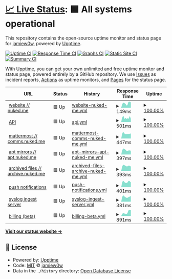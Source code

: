 # [📈 Live Status](https://status.nuked.me): <!--live status--> **🟩 All systems operational**

This repository contains the open-source uptime monitor and status page for [jamiew0w](jamie.ie), powered by [Upptime](https://github.com/upptime/upptime).

[![Uptime CI](https://github.com/jamiew0w/status.nuked.me/workflows/Uptime%20CI/badge.svg)](https://github.com/upptime/upptime/actions?query=workflow%3A%22Uptime+CI%22)
[![Response Time CI](https://github.com/jamiew0w/status.nuked.me/workflows/Response%20Time%20CI/badge.svg)](https://github.com/upptime/upptime/actions?query=workflow%3A%22Response+Time+CI%22)
[![Graphs CI](https://github.com/jamiew0w/status.nuked.me/workflows/Graphs%20CI/badge.svg)](https://github.com/upptime/upptime/actions?query=workflow%3A%22Graphs+CI%22)
[![Static Site CI](https://github.com/jamiew0w/status.nuked.me/workflows/Static%20Site%20CI/badge.svg)](https://github.com/upptime/upptime/actions?query=workflow%3A%22Static+Site+CI%22)
[![Summary CI](https://github.com/jamiew0w/status.nuked.me/workflows/Summary%20CI/badge.svg)](https://github.com/upptime/upptime/actions?query=workflow%3A%22Summary+CI%22)

With [Upptime](https://upptime.js.org), you can get your own unlimited and free uptime monitor and status page, powered entirely by a GitHub repository. We use [Issues](https://github.com/jamiew0w/status.nuked.me/issues) as incident reports, [Actions](https://github.com/jamiew0w/status.nuked.me/actions) as uptime monitors, and [Pages](https://status.nuked.me) for the status page.

<!--start: status pages-->
<!-- This summary is generated by Upptime (https://github.com/upptime/upptime) -->
<!-- Do not edit this manually, your changes will be overwritten -->
<!-- prettier-ignore -->
| URL | Status | History | Response Time | Uptime |
| --- | ------ | ------- | ------------- | ------ |
| <img alt="" src="https://favicons.githubusercontent.com/nuked.me" height="13"> [website // nuked.me](https://nuked.me) | 🟩 Up | [website-nuked-me.yml](https://github.com/jamiew0w/status.nuked.me/commits/HEAD/history/website-nuked-me.yml) | <details><summary><img alt="Response time graph" src="./graphs/website-nuked-me/response-time-week.png" height="20"> 149ms</summary><br><a href="https://status.nuked.me/history/website-nuked-me"><img alt="Response time 149" src="https://img.shields.io/endpoint?url=https%3A%2F%2Fraw.githubusercontent.com%2Fjamiew0w%2Fstatus.nuked.me%2FHEAD%2Fapi%2Fwebsite-nuked-me%2Fresponse-time.json"></a><br><a href="https://status.nuked.me/history/website-nuked-me"><img alt="24-hour response time 197" src="https://img.shields.io/endpoint?url=https%3A%2F%2Fraw.githubusercontent.com%2Fjamiew0w%2Fstatus.nuked.me%2FHEAD%2Fapi%2Fwebsite-nuked-me%2Fresponse-time-day.json"></a><br><a href="https://status.nuked.me/history/website-nuked-me"><img alt="7-day response time 149" src="https://img.shields.io/endpoint?url=https%3A%2F%2Fraw.githubusercontent.com%2Fjamiew0w%2Fstatus.nuked.me%2FHEAD%2Fapi%2Fwebsite-nuked-me%2Fresponse-time-week.json"></a><br><a href="https://status.nuked.me/history/website-nuked-me"><img alt="30-day response time 149" src="https://img.shields.io/endpoint?url=https%3A%2F%2Fraw.githubusercontent.com%2Fjamiew0w%2Fstatus.nuked.me%2FHEAD%2Fapi%2Fwebsite-nuked-me%2Fresponse-time-month.json"></a><br><a href="https://status.nuked.me/history/website-nuked-me"><img alt="1-year response time 149" src="https://img.shields.io/endpoint?url=https%3A%2F%2Fraw.githubusercontent.com%2Fjamiew0w%2Fstatus.nuked.me%2FHEAD%2Fapi%2Fwebsite-nuked-me%2Fresponse-time-year.json"></a></details> | <details><summary><a href="https://status.nuked.me/history/website-nuked-me">100.00%</a></summary><a href="https://status.nuked.me/history/website-nuked-me"><img alt="All-time uptime 100.00%" src="https://img.shields.io/endpoint?url=https%3A%2F%2Fraw.githubusercontent.com%2Fjamiew0w%2Fstatus.nuked.me%2FHEAD%2Fapi%2Fwebsite-nuked-me%2Fuptime.json"></a><br><a href="https://status.nuked.me/history/website-nuked-me"><img alt="24-hour uptime 100.00%" src="https://img.shields.io/endpoint?url=https%3A%2F%2Fraw.githubusercontent.com%2Fjamiew0w%2Fstatus.nuked.me%2FHEAD%2Fapi%2Fwebsite-nuked-me%2Fuptime-day.json"></a><br><a href="https://status.nuked.me/history/website-nuked-me"><img alt="7-day uptime 100.00%" src="https://img.shields.io/endpoint?url=https%3A%2F%2Fraw.githubusercontent.com%2Fjamiew0w%2Fstatus.nuked.me%2FHEAD%2Fapi%2Fwebsite-nuked-me%2Fuptime-week.json"></a><br><a href="https://status.nuked.me/history/website-nuked-me"><img alt="30-day uptime 100.00%" src="https://img.shields.io/endpoint?url=https%3A%2F%2Fraw.githubusercontent.com%2Fjamiew0w%2Fstatus.nuked.me%2FHEAD%2Fapi%2Fwebsite-nuked-me%2Fuptime-month.json"></a><br><a href="https://status.nuked.me/history/website-nuked-me"><img alt="1-year uptime 100.00%" src="https://img.shields.io/endpoint?url=https%3A%2F%2Fraw.githubusercontent.com%2Fjamiew0w%2Fstatus.nuked.me%2FHEAD%2Fapi%2Fwebsite-nuked-me%2Fuptime-year.json"></a></details>
| <img alt="" src="https://favicons.githubusercontent.com/api.nuked.me" height="13"> [API](https://api.nuked.me) | 🟩 Up | [api.yml](https://github.com/jamiew0w/status.nuked.me/commits/HEAD/history/api.yml) | <details><summary><img alt="Response time graph" src="./graphs/api/response-time-week.png" height="20"> 501ms</summary><br><a href="https://status.nuked.me/history/api"><img alt="Response time 501" src="https://img.shields.io/endpoint?url=https%3A%2F%2Fraw.githubusercontent.com%2Fjamiew0w%2Fstatus.nuked.me%2FHEAD%2Fapi%2Fapi%2Fresponse-time.json"></a><br><a href="https://status.nuked.me/history/api"><img alt="24-hour response time 407" src="https://img.shields.io/endpoint?url=https%3A%2F%2Fraw.githubusercontent.com%2Fjamiew0w%2Fstatus.nuked.me%2FHEAD%2Fapi%2Fapi%2Fresponse-time-day.json"></a><br><a href="https://status.nuked.me/history/api"><img alt="7-day response time 501" src="https://img.shields.io/endpoint?url=https%3A%2F%2Fraw.githubusercontent.com%2Fjamiew0w%2Fstatus.nuked.me%2FHEAD%2Fapi%2Fapi%2Fresponse-time-week.json"></a><br><a href="https://status.nuked.me/history/api"><img alt="30-day response time 501" src="https://img.shields.io/endpoint?url=https%3A%2F%2Fraw.githubusercontent.com%2Fjamiew0w%2Fstatus.nuked.me%2FHEAD%2Fapi%2Fapi%2Fresponse-time-month.json"></a><br><a href="https://status.nuked.me/history/api"><img alt="1-year response time 501" src="https://img.shields.io/endpoint?url=https%3A%2F%2Fraw.githubusercontent.com%2Fjamiew0w%2Fstatus.nuked.me%2FHEAD%2Fapi%2Fapi%2Fresponse-time-year.json"></a></details> | <details><summary><a href="https://status.nuked.me/history/api">100.00%</a></summary><a href="https://status.nuked.me/history/api"><img alt="All-time uptime 100.00%" src="https://img.shields.io/endpoint?url=https%3A%2F%2Fraw.githubusercontent.com%2Fjamiew0w%2Fstatus.nuked.me%2FHEAD%2Fapi%2Fapi%2Fuptime.json"></a><br><a href="https://status.nuked.me/history/api"><img alt="24-hour uptime 100.00%" src="https://img.shields.io/endpoint?url=https%3A%2F%2Fraw.githubusercontent.com%2Fjamiew0w%2Fstatus.nuked.me%2FHEAD%2Fapi%2Fapi%2Fuptime-day.json"></a><br><a href="https://status.nuked.me/history/api"><img alt="7-day uptime 100.00%" src="https://img.shields.io/endpoint?url=https%3A%2F%2Fraw.githubusercontent.com%2Fjamiew0w%2Fstatus.nuked.me%2FHEAD%2Fapi%2Fapi%2Fuptime-week.json"></a><br><a href="https://status.nuked.me/history/api"><img alt="30-day uptime 100.00%" src="https://img.shields.io/endpoint?url=https%3A%2F%2Fraw.githubusercontent.com%2Fjamiew0w%2Fstatus.nuked.me%2FHEAD%2Fapi%2Fapi%2Fuptime-month.json"></a><br><a href="https://status.nuked.me/history/api"><img alt="1-year uptime 100.00%" src="https://img.shields.io/endpoint?url=https%3A%2F%2Fraw.githubusercontent.com%2Fjamiew0w%2Fstatus.nuked.me%2FHEAD%2Fapi%2Fapi%2Fuptime-year.json"></a></details>
| <img alt="" src="https://favicons.githubusercontent.com/comms.nuked.me" height="13"> [mattermost // comms.nuked.me](https://comms.nuked.me) | 🟩 Up | [mattermost-comms-nuked-me.yml](https://github.com/jamiew0w/status.nuked.me/commits/HEAD/history/mattermost-comms-nuked-me.yml) | <details><summary><img alt="Response time graph" src="./graphs/mattermost-comms-nuked-me/response-time-week.png" height="20"> 447ms</summary><br><a href="https://status.nuked.me/history/mattermost-comms-nuked-me"><img alt="Response time 447" src="https://img.shields.io/endpoint?url=https%3A%2F%2Fraw.githubusercontent.com%2Fjamiew0w%2Fstatus.nuked.me%2FHEAD%2Fapi%2Fmattermost-comms-nuked-me%2Fresponse-time.json"></a><br><a href="https://status.nuked.me/history/mattermost-comms-nuked-me"><img alt="24-hour response time 392" src="https://img.shields.io/endpoint?url=https%3A%2F%2Fraw.githubusercontent.com%2Fjamiew0w%2Fstatus.nuked.me%2FHEAD%2Fapi%2Fmattermost-comms-nuked-me%2Fresponse-time-day.json"></a><br><a href="https://status.nuked.me/history/mattermost-comms-nuked-me"><img alt="7-day response time 447" src="https://img.shields.io/endpoint?url=https%3A%2F%2Fraw.githubusercontent.com%2Fjamiew0w%2Fstatus.nuked.me%2FHEAD%2Fapi%2Fmattermost-comms-nuked-me%2Fresponse-time-week.json"></a><br><a href="https://status.nuked.me/history/mattermost-comms-nuked-me"><img alt="30-day response time 447" src="https://img.shields.io/endpoint?url=https%3A%2F%2Fraw.githubusercontent.com%2Fjamiew0w%2Fstatus.nuked.me%2FHEAD%2Fapi%2Fmattermost-comms-nuked-me%2Fresponse-time-month.json"></a><br><a href="https://status.nuked.me/history/mattermost-comms-nuked-me"><img alt="1-year response time 447" src="https://img.shields.io/endpoint?url=https%3A%2F%2Fraw.githubusercontent.com%2Fjamiew0w%2Fstatus.nuked.me%2FHEAD%2Fapi%2Fmattermost-comms-nuked-me%2Fresponse-time-year.json"></a></details> | <details><summary><a href="https://status.nuked.me/history/mattermost-comms-nuked-me">100.00%</a></summary><a href="https://status.nuked.me/history/mattermost-comms-nuked-me"><img alt="All-time uptime 100.00%" src="https://img.shields.io/endpoint?url=https%3A%2F%2Fraw.githubusercontent.com%2Fjamiew0w%2Fstatus.nuked.me%2FHEAD%2Fapi%2Fmattermost-comms-nuked-me%2Fuptime.json"></a><br><a href="https://status.nuked.me/history/mattermost-comms-nuked-me"><img alt="24-hour uptime 100.00%" src="https://img.shields.io/endpoint?url=https%3A%2F%2Fraw.githubusercontent.com%2Fjamiew0w%2Fstatus.nuked.me%2FHEAD%2Fapi%2Fmattermost-comms-nuked-me%2Fuptime-day.json"></a><br><a href="https://status.nuked.me/history/mattermost-comms-nuked-me"><img alt="7-day uptime 100.00%" src="https://img.shields.io/endpoint?url=https%3A%2F%2Fraw.githubusercontent.com%2Fjamiew0w%2Fstatus.nuked.me%2FHEAD%2Fapi%2Fmattermost-comms-nuked-me%2Fuptime-week.json"></a><br><a href="https://status.nuked.me/history/mattermost-comms-nuked-me"><img alt="30-day uptime 100.00%" src="https://img.shields.io/endpoint?url=https%3A%2F%2Fraw.githubusercontent.com%2Fjamiew0w%2Fstatus.nuked.me%2FHEAD%2Fapi%2Fmattermost-comms-nuked-me%2Fuptime-month.json"></a><br><a href="https://status.nuked.me/history/mattermost-comms-nuked-me"><img alt="1-year uptime 100.00%" src="https://img.shields.io/endpoint?url=https%3A%2F%2Fraw.githubusercontent.com%2Fjamiew0w%2Fstatus.nuked.me%2FHEAD%2Fapi%2Fmattermost-comms-nuked-me%2Fuptime-year.json"></a></details>
| <img alt="" src="https://favicons.githubusercontent.com/apt.nuked.me" height="13"> [apt mirrors // apt.nuked.me](https://apt.nuked.me) | 🟩 Up | [apt-mirrors-apt-nuked-me.yml](https://github.com/jamiew0w/status.nuked.me/commits/HEAD/history/apt-mirrors-apt-nuked-me.yml) | <details><summary><img alt="Response time graph" src="./graphs/apt-mirrors-apt-nuked-me/response-time-week.png" height="20"> 397ms</summary><br><a href="https://status.nuked.me/history/apt-mirrors-apt-nuked-me"><img alt="Response time 397" src="https://img.shields.io/endpoint?url=https%3A%2F%2Fraw.githubusercontent.com%2Fjamiew0w%2Fstatus.nuked.me%2FHEAD%2Fapi%2Fapt-mirrors-apt-nuked-me%2Fresponse-time.json"></a><br><a href="https://status.nuked.me/history/apt-mirrors-apt-nuked-me"><img alt="24-hour response time 339" src="https://img.shields.io/endpoint?url=https%3A%2F%2Fraw.githubusercontent.com%2Fjamiew0w%2Fstatus.nuked.me%2FHEAD%2Fapi%2Fapt-mirrors-apt-nuked-me%2Fresponse-time-day.json"></a><br><a href="https://status.nuked.me/history/apt-mirrors-apt-nuked-me"><img alt="7-day response time 397" src="https://img.shields.io/endpoint?url=https%3A%2F%2Fraw.githubusercontent.com%2Fjamiew0w%2Fstatus.nuked.me%2FHEAD%2Fapi%2Fapt-mirrors-apt-nuked-me%2Fresponse-time-week.json"></a><br><a href="https://status.nuked.me/history/apt-mirrors-apt-nuked-me"><img alt="30-day response time 397" src="https://img.shields.io/endpoint?url=https%3A%2F%2Fraw.githubusercontent.com%2Fjamiew0w%2Fstatus.nuked.me%2FHEAD%2Fapi%2Fapt-mirrors-apt-nuked-me%2Fresponse-time-month.json"></a><br><a href="https://status.nuked.me/history/apt-mirrors-apt-nuked-me"><img alt="1-year response time 397" src="https://img.shields.io/endpoint?url=https%3A%2F%2Fraw.githubusercontent.com%2Fjamiew0w%2Fstatus.nuked.me%2FHEAD%2Fapi%2Fapt-mirrors-apt-nuked-me%2Fresponse-time-year.json"></a></details> | <details><summary><a href="https://status.nuked.me/history/apt-mirrors-apt-nuked-me">100.00%</a></summary><a href="https://status.nuked.me/history/apt-mirrors-apt-nuked-me"><img alt="All-time uptime 100.00%" src="https://img.shields.io/endpoint?url=https%3A%2F%2Fraw.githubusercontent.com%2Fjamiew0w%2Fstatus.nuked.me%2FHEAD%2Fapi%2Fapt-mirrors-apt-nuked-me%2Fuptime.json"></a><br><a href="https://status.nuked.me/history/apt-mirrors-apt-nuked-me"><img alt="24-hour uptime 100.00%" src="https://img.shields.io/endpoint?url=https%3A%2F%2Fraw.githubusercontent.com%2Fjamiew0w%2Fstatus.nuked.me%2FHEAD%2Fapi%2Fapt-mirrors-apt-nuked-me%2Fuptime-day.json"></a><br><a href="https://status.nuked.me/history/apt-mirrors-apt-nuked-me"><img alt="7-day uptime 100.00%" src="https://img.shields.io/endpoint?url=https%3A%2F%2Fraw.githubusercontent.com%2Fjamiew0w%2Fstatus.nuked.me%2FHEAD%2Fapi%2Fapt-mirrors-apt-nuked-me%2Fuptime-week.json"></a><br><a href="https://status.nuked.me/history/apt-mirrors-apt-nuked-me"><img alt="30-day uptime 100.00%" src="https://img.shields.io/endpoint?url=https%3A%2F%2Fraw.githubusercontent.com%2Fjamiew0w%2Fstatus.nuked.me%2FHEAD%2Fapi%2Fapt-mirrors-apt-nuked-me%2Fuptime-month.json"></a><br><a href="https://status.nuked.me/history/apt-mirrors-apt-nuked-me"><img alt="1-year uptime 100.00%" src="https://img.shields.io/endpoint?url=https%3A%2F%2Fraw.githubusercontent.com%2Fjamiew0w%2Fstatus.nuked.me%2FHEAD%2Fapi%2Fapt-mirrors-apt-nuked-me%2Fuptime-year.json"></a></details>
| <img alt="" src="https://favicons.githubusercontent.com/archive.nuked.me" height="13"> [archived files // archive.nuked.me](https://archive.nuked.me) | 🟩 Up | [archived-files-archive-nuked-me.yml](https://github.com/jamiew0w/status.nuked.me/commits/HEAD/history/archived-files-archive-nuked-me.yml) | <details><summary><img alt="Response time graph" src="./graphs/archived-files-archive-nuked-me/response-time-week.png" height="20"> 393ms</summary><br><a href="https://status.nuked.me/history/archived-files-archive-nuked-me"><img alt="Response time 393" src="https://img.shields.io/endpoint?url=https%3A%2F%2Fraw.githubusercontent.com%2Fjamiew0w%2Fstatus.nuked.me%2FHEAD%2Fapi%2Farchived-files-archive-nuked-me%2Fresponse-time.json"></a><br><a href="https://status.nuked.me/history/archived-files-archive-nuked-me"><img alt="24-hour response time 411" src="https://img.shields.io/endpoint?url=https%3A%2F%2Fraw.githubusercontent.com%2Fjamiew0w%2Fstatus.nuked.me%2FHEAD%2Fapi%2Farchived-files-archive-nuked-me%2Fresponse-time-day.json"></a><br><a href="https://status.nuked.me/history/archived-files-archive-nuked-me"><img alt="7-day response time 393" src="https://img.shields.io/endpoint?url=https%3A%2F%2Fraw.githubusercontent.com%2Fjamiew0w%2Fstatus.nuked.me%2FHEAD%2Fapi%2Farchived-files-archive-nuked-me%2Fresponse-time-week.json"></a><br><a href="https://status.nuked.me/history/archived-files-archive-nuked-me"><img alt="30-day response time 393" src="https://img.shields.io/endpoint?url=https%3A%2F%2Fraw.githubusercontent.com%2Fjamiew0w%2Fstatus.nuked.me%2FHEAD%2Fapi%2Farchived-files-archive-nuked-me%2Fresponse-time-month.json"></a><br><a href="https://status.nuked.me/history/archived-files-archive-nuked-me"><img alt="1-year response time 393" src="https://img.shields.io/endpoint?url=https%3A%2F%2Fraw.githubusercontent.com%2Fjamiew0w%2Fstatus.nuked.me%2FHEAD%2Fapi%2Farchived-files-archive-nuked-me%2Fresponse-time-year.json"></a></details> | <details><summary><a href="https://status.nuked.me/history/archived-files-archive-nuked-me">100.00%</a></summary><a href="https://status.nuked.me/history/archived-files-archive-nuked-me"><img alt="All-time uptime 100.00%" src="https://img.shields.io/endpoint?url=https%3A%2F%2Fraw.githubusercontent.com%2Fjamiew0w%2Fstatus.nuked.me%2FHEAD%2Fapi%2Farchived-files-archive-nuked-me%2Fuptime.json"></a><br><a href="https://status.nuked.me/history/archived-files-archive-nuked-me"><img alt="24-hour uptime 100.00%" src="https://img.shields.io/endpoint?url=https%3A%2F%2Fraw.githubusercontent.com%2Fjamiew0w%2Fstatus.nuked.me%2FHEAD%2Fapi%2Farchived-files-archive-nuked-me%2Fuptime-day.json"></a><br><a href="https://status.nuked.me/history/archived-files-archive-nuked-me"><img alt="7-day uptime 100.00%" src="https://img.shields.io/endpoint?url=https%3A%2F%2Fraw.githubusercontent.com%2Fjamiew0w%2Fstatus.nuked.me%2FHEAD%2Fapi%2Farchived-files-archive-nuked-me%2Fuptime-week.json"></a><br><a href="https://status.nuked.me/history/archived-files-archive-nuked-me"><img alt="30-day uptime 100.00%" src="https://img.shields.io/endpoint?url=https%3A%2F%2Fraw.githubusercontent.com%2Fjamiew0w%2Fstatus.nuked.me%2FHEAD%2Fapi%2Farchived-files-archive-nuked-me%2Fuptime-month.json"></a><br><a href="https://status.nuked.me/history/archived-files-archive-nuked-me"><img alt="1-year uptime 100.00%" src="https://img.shields.io/endpoint?url=https%3A%2F%2Fraw.githubusercontent.com%2Fjamiew0w%2Fstatus.nuked.me%2FHEAD%2Fapi%2Farchived-files-archive-nuked-me%2Fuptime-year.json"></a></details>
| <img alt="" src="https://favicons.githubusercontent.com/push.nuked.me" height="13"> [push notifications](https://push.nuked.me) | 🟩 Up | [push-notifications.yml](https://github.com/jamiew0w/status.nuked.me/commits/HEAD/history/push-notifications.yml) | <details><summary><img alt="Response time graph" src="./graphs/push-notifications/response-time-week.png" height="20"> 401ms</summary><br><a href="https://status.nuked.me/history/push-notifications"><img alt="Response time 401" src="https://img.shields.io/endpoint?url=https%3A%2F%2Fraw.githubusercontent.com%2Fjamiew0w%2Fstatus.nuked.me%2FHEAD%2Fapi%2Fpush-notifications%2Fresponse-time.json"></a><br><a href="https://status.nuked.me/history/push-notifications"><img alt="24-hour response time 352" src="https://img.shields.io/endpoint?url=https%3A%2F%2Fraw.githubusercontent.com%2Fjamiew0w%2Fstatus.nuked.me%2FHEAD%2Fapi%2Fpush-notifications%2Fresponse-time-day.json"></a><br><a href="https://status.nuked.me/history/push-notifications"><img alt="7-day response time 401" src="https://img.shields.io/endpoint?url=https%3A%2F%2Fraw.githubusercontent.com%2Fjamiew0w%2Fstatus.nuked.me%2FHEAD%2Fapi%2Fpush-notifications%2Fresponse-time-week.json"></a><br><a href="https://status.nuked.me/history/push-notifications"><img alt="30-day response time 401" src="https://img.shields.io/endpoint?url=https%3A%2F%2Fraw.githubusercontent.com%2Fjamiew0w%2Fstatus.nuked.me%2FHEAD%2Fapi%2Fpush-notifications%2Fresponse-time-month.json"></a><br><a href="https://status.nuked.me/history/push-notifications"><img alt="1-year response time 401" src="https://img.shields.io/endpoint?url=https%3A%2F%2Fraw.githubusercontent.com%2Fjamiew0w%2Fstatus.nuked.me%2FHEAD%2Fapi%2Fpush-notifications%2Fresponse-time-year.json"></a></details> | <details><summary><a href="https://status.nuked.me/history/push-notifications">100.00%</a></summary><a href="https://status.nuked.me/history/push-notifications"><img alt="All-time uptime 100.00%" src="https://img.shields.io/endpoint?url=https%3A%2F%2Fraw.githubusercontent.com%2Fjamiew0w%2Fstatus.nuked.me%2FHEAD%2Fapi%2Fpush-notifications%2Fuptime.json"></a><br><a href="https://status.nuked.me/history/push-notifications"><img alt="24-hour uptime 100.00%" src="https://img.shields.io/endpoint?url=https%3A%2F%2Fraw.githubusercontent.com%2Fjamiew0w%2Fstatus.nuked.me%2FHEAD%2Fapi%2Fpush-notifications%2Fuptime-day.json"></a><br><a href="https://status.nuked.me/history/push-notifications"><img alt="7-day uptime 100.00%" src="https://img.shields.io/endpoint?url=https%3A%2F%2Fraw.githubusercontent.com%2Fjamiew0w%2Fstatus.nuked.me%2FHEAD%2Fapi%2Fpush-notifications%2Fuptime-week.json"></a><br><a href="https://status.nuked.me/history/push-notifications"><img alt="30-day uptime 100.00%" src="https://img.shields.io/endpoint?url=https%3A%2F%2Fraw.githubusercontent.com%2Fjamiew0w%2Fstatus.nuked.me%2FHEAD%2Fapi%2Fpush-notifications%2Fuptime-month.json"></a><br><a href="https://status.nuked.me/history/push-notifications"><img alt="1-year uptime 100.00%" src="https://img.shields.io/endpoint?url=https%3A%2F%2Fraw.githubusercontent.com%2Fjamiew0w%2Fstatus.nuked.me%2FHEAD%2Fapi%2Fpush-notifications%2Fuptime-year.json"></a></details>
| <img alt="" src="https://favicons.githubusercontent.com/ingest.nuked.me" height="13"> [syslog ingest server](https://ingest.nuked.me) | 🟩 Up | [syslog-ingest-server.yml](https://github.com/jamiew0w/status.nuked.me/commits/HEAD/history/syslog-ingest-server.yml) | <details><summary><img alt="Response time graph" src="./graphs/syslog-ingest-server/response-time-week.png" height="20"> 381ms</summary><br><a href="https://status.nuked.me/history/syslog-ingest-server"><img alt="Response time 381" src="https://img.shields.io/endpoint?url=https%3A%2F%2Fraw.githubusercontent.com%2Fjamiew0w%2Fstatus.nuked.me%2FHEAD%2Fapi%2Fsyslog-ingest-server%2Fresponse-time.json"></a><br><a href="https://status.nuked.me/history/syslog-ingest-server"><img alt="24-hour response time 381" src="https://img.shields.io/endpoint?url=https%3A%2F%2Fraw.githubusercontent.com%2Fjamiew0w%2Fstatus.nuked.me%2FHEAD%2Fapi%2Fsyslog-ingest-server%2Fresponse-time-day.json"></a><br><a href="https://status.nuked.me/history/syslog-ingest-server"><img alt="7-day response time 381" src="https://img.shields.io/endpoint?url=https%3A%2F%2Fraw.githubusercontent.com%2Fjamiew0w%2Fstatus.nuked.me%2FHEAD%2Fapi%2Fsyslog-ingest-server%2Fresponse-time-week.json"></a><br><a href="https://status.nuked.me/history/syslog-ingest-server"><img alt="30-day response time 381" src="https://img.shields.io/endpoint?url=https%3A%2F%2Fraw.githubusercontent.com%2Fjamiew0w%2Fstatus.nuked.me%2FHEAD%2Fapi%2Fsyslog-ingest-server%2Fresponse-time-month.json"></a><br><a href="https://status.nuked.me/history/syslog-ingest-server"><img alt="1-year response time 381" src="https://img.shields.io/endpoint?url=https%3A%2F%2Fraw.githubusercontent.com%2Fjamiew0w%2Fstatus.nuked.me%2FHEAD%2Fapi%2Fsyslog-ingest-server%2Fresponse-time-year.json"></a></details> | <details><summary><a href="https://status.nuked.me/history/syslog-ingest-server">100.00%</a></summary><a href="https://status.nuked.me/history/syslog-ingest-server"><img alt="All-time uptime 100.00%" src="https://img.shields.io/endpoint?url=https%3A%2F%2Fraw.githubusercontent.com%2Fjamiew0w%2Fstatus.nuked.me%2FHEAD%2Fapi%2Fsyslog-ingest-server%2Fuptime.json"></a><br><a href="https://status.nuked.me/history/syslog-ingest-server"><img alt="24-hour uptime 100.00%" src="https://img.shields.io/endpoint?url=https%3A%2F%2Fraw.githubusercontent.com%2Fjamiew0w%2Fstatus.nuked.me%2FHEAD%2Fapi%2Fsyslog-ingest-server%2Fuptime-day.json"></a><br><a href="https://status.nuked.me/history/syslog-ingest-server"><img alt="7-day uptime 100.00%" src="https://img.shields.io/endpoint?url=https%3A%2F%2Fraw.githubusercontent.com%2Fjamiew0w%2Fstatus.nuked.me%2FHEAD%2Fapi%2Fsyslog-ingest-server%2Fuptime-week.json"></a><br><a href="https://status.nuked.me/history/syslog-ingest-server"><img alt="30-day uptime 100.00%" src="https://img.shields.io/endpoint?url=https%3A%2F%2Fraw.githubusercontent.com%2Fjamiew0w%2Fstatus.nuked.me%2FHEAD%2Fapi%2Fsyslog-ingest-server%2Fuptime-month.json"></a><br><a href="https://status.nuked.me/history/syslog-ingest-server"><img alt="1-year uptime 100.00%" src="https://img.shields.io/endpoint?url=https%3A%2F%2Fraw.githubusercontent.com%2Fjamiew0w%2Fstatus.nuked.me%2FHEAD%2Fapi%2Fsyslog-ingest-server%2Fuptime-year.json"></a></details>
| <img alt="" src="https://favicons.githubusercontent.com/billing.nuked.me" height="13"> [billing (beta)](https://billing.nuked.me) | 🟩 Up | [billing-beta.yml](https://github.com/jamiew0w/status.nuked.me/commits/HEAD/history/billing-beta.yml) | <details><summary><img alt="Response time graph" src="./graphs/billing-beta/response-time-week.png" height="20"> 891ms</summary><br><a href="https://status.nuked.me/history/billing-beta"><img alt="Response time 891" src="https://img.shields.io/endpoint?url=https%3A%2F%2Fraw.githubusercontent.com%2Fjamiew0w%2Fstatus.nuked.me%2FHEAD%2Fapi%2Fbilling-beta%2Fresponse-time.json"></a><br><a href="https://status.nuked.me/history/billing-beta"><img alt="24-hour response time 558" src="https://img.shields.io/endpoint?url=https%3A%2F%2Fraw.githubusercontent.com%2Fjamiew0w%2Fstatus.nuked.me%2FHEAD%2Fapi%2Fbilling-beta%2Fresponse-time-day.json"></a><br><a href="https://status.nuked.me/history/billing-beta"><img alt="7-day response time 891" src="https://img.shields.io/endpoint?url=https%3A%2F%2Fraw.githubusercontent.com%2Fjamiew0w%2Fstatus.nuked.me%2FHEAD%2Fapi%2Fbilling-beta%2Fresponse-time-week.json"></a><br><a href="https://status.nuked.me/history/billing-beta"><img alt="30-day response time 891" src="https://img.shields.io/endpoint?url=https%3A%2F%2Fraw.githubusercontent.com%2Fjamiew0w%2Fstatus.nuked.me%2FHEAD%2Fapi%2Fbilling-beta%2Fresponse-time-month.json"></a><br><a href="https://status.nuked.me/history/billing-beta"><img alt="1-year response time 891" src="https://img.shields.io/endpoint?url=https%3A%2F%2Fraw.githubusercontent.com%2Fjamiew0w%2Fstatus.nuked.me%2FHEAD%2Fapi%2Fbilling-beta%2Fresponse-time-year.json"></a></details> | <details><summary><a href="https://status.nuked.me/history/billing-beta">100.00%</a></summary><a href="https://status.nuked.me/history/billing-beta"><img alt="All-time uptime 100.00%" src="https://img.shields.io/endpoint?url=https%3A%2F%2Fraw.githubusercontent.com%2Fjamiew0w%2Fstatus.nuked.me%2FHEAD%2Fapi%2Fbilling-beta%2Fuptime.json"></a><br><a href="https://status.nuked.me/history/billing-beta"><img alt="24-hour uptime 100.00%" src="https://img.shields.io/endpoint?url=https%3A%2F%2Fraw.githubusercontent.com%2Fjamiew0w%2Fstatus.nuked.me%2FHEAD%2Fapi%2Fbilling-beta%2Fuptime-day.json"></a><br><a href="https://status.nuked.me/history/billing-beta"><img alt="7-day uptime 100.00%" src="https://img.shields.io/endpoint?url=https%3A%2F%2Fraw.githubusercontent.com%2Fjamiew0w%2Fstatus.nuked.me%2FHEAD%2Fapi%2Fbilling-beta%2Fuptime-week.json"></a><br><a href="https://status.nuked.me/history/billing-beta"><img alt="30-day uptime 100.00%" src="https://img.shields.io/endpoint?url=https%3A%2F%2Fraw.githubusercontent.com%2Fjamiew0w%2Fstatus.nuked.me%2FHEAD%2Fapi%2Fbilling-beta%2Fuptime-month.json"></a><br><a href="https://status.nuked.me/history/billing-beta"><img alt="1-year uptime 100.00%" src="https://img.shields.io/endpoint?url=https%3A%2F%2Fraw.githubusercontent.com%2Fjamiew0w%2Fstatus.nuked.me%2FHEAD%2Fapi%2Fbilling-beta%2Fuptime-year.json"></a></details>

<!--end: status pages-->

[**Visit our status website →**](https://status.nuked.me)

## 📄 License

- Powered by: [Upptime](https://github.com/upptime/upptime)
- Code: [MIT](./LICENSE) © [jamiew0w](jamie.ie)
- Data in the `./history` directory: [Open Database License](https://opendatacommons.org/licenses/odbl/1-0/)
